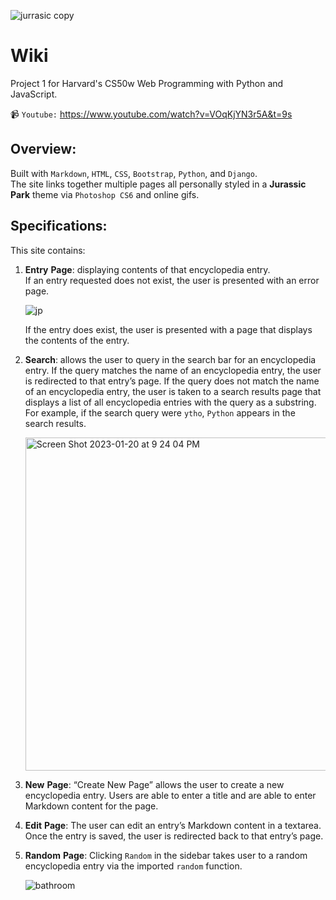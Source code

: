 ![jurrasic copy](https://user-images.githubusercontent.com/105305546/213839749-77b81efa-62d1-4817-af83-3123dbdd54f3.png)

# Wiki
Project 1 for Harvard's CS50w Web Programming with Python and JavaScript.

📹 `Youtube:` https://www.youtube.com/watch?v=VOqKjYN3r5A&t=9s

## Overview:
Built with `Markdown`, `HTML`, `CSS`, `Bootstrap`, `Python`, and `Django`.   
The site links together multiple pages all personally styled in a __Jurassic__ __Park__ theme via `Photoshop CS6` and online gifs. 

## Specifications:

This site contains:

1. __Entry__ __Page__: displaying contents of that encyclopedia entry.  
   If an entry requested does not exist, the user is presented with an error page.
   
   ![jp](https://user-images.githubusercontent.com/105305546/213835896-6b85e956-f226-4de2-a4e2-97070a566d56.gif)
   
   If the entry does exist, the user is presented with a page that displays the contents of the entry.

2. __Search__: allows the user to query in the search bar for an encyclopedia entry.
   If the query matches the name of an encyclopedia entry, the user is redirected to that entry’s page.
   If the query does not match the name of an encyclopedia entry, the user is taken to a search results page that displays a list of all encyclopedia    entries with the query as a substring. For example, if the search query were `ytho`, `Python` appears in the search results.
   
   <img width="533" alt="Screen Shot 2023-01-20 at 9 24 04 PM" src="https://user-images.githubusercontent.com/105305546/213839819-f70a0038-4c87-4524-9470-c15b81c10585.png">

3. __New__ __Page__: “Create New Page” allows the user to create a new encyclopedia entry.
   Users are able to enter a title and are able to enter Markdown content for the page.

4. __Edit__ __Page__: The user can edit an entry’s Markdown content in a textarea. Once the entry is saved, the user is redirected back to that entry’s    page.

5. __Random__ __Page__: Clicking `Random` in the sidebar takes user to a random encyclopedia entry via the imported `random` function.

   ![bathroom](https://user-images.githubusercontent.com/105305546/213838721-38e0f7f5-13bb-43e4-9ad2-ecafc20ac281.gif)


